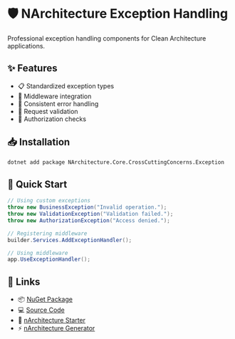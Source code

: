 # 🛡️ NArchitecture Exception Handling

Professional exception handling components for Clean Architecture applications.

## ✨ Features

- 📋 Standardized exception types
- 🔄 Middleware integration
- 🎯 Consistent error handling
- 🚦 Request validation
- 🔐 Authorization checks

## 📥 Installation 

```bash
dotnet add package NArchitecture.Core.CrossCuttingConcerns.Exception
```

## 🚦 Quick Start

```csharp
// Using custom exceptions
throw new BusinessException("Invalid operation.");
throw new ValidationException("Validation failed.");
throw new AuthorizationException("Access denied.");

// Registering middleware
builder.Services.AddExceptionHandler();

// Using middleware
app.UseExceptionHandler();
```

## 🔗 Links

- 📦 [NuGet Package](https://www.nuget.org/packages/NArchitecture.Core.CrossCuttingConcerns.Exception)
- 💻 [Source Code](https://github.com/kodlamaio-projects/nArchitecture.Core)
- 🚀 [nArchitecture Starter](https://github.com/kodlamaio-projects/nArchitecture)
- ⚡ [nArchitecture Generator](https://github.com/kodlamaio-projects/nArchitecture.Gen)
